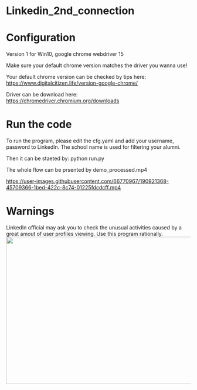 # Linkedin_2nd_connection

# Configuration

Version 1 for Win10, google chrome webdriver 15

Make sure your default chrome version matches the driver you wanna use!

Your default chrome version can be checked by tips here: https://www.digitalcitizen.life/version-google-chrome/

Driver can be download here: https://chromedriver.chromium.org/downloads

# Run the code

To run the program, please edit the cfg.yaml and add your username, password to LinkedIn. The school name is used for filtering your alumni.

Then it can be staeted by: python run.py

The whole flow can be prsented by demo_processed.mp4

https://user-images.githubusercontent.com/66770967/190921368-45709366-1bed-422c-8c74-01225fdcdcff.mp4

# Warnings

LinkedIn official may ask you to check the unusual activities caused by a great amout of user profiles viewing. Use this program rationally.
<img src="https://user-images.githubusercontent.com/66770967/190923752-10d738f1-c683-4276-9a6a-fd959e655e9f.png" width="600" height="400">
